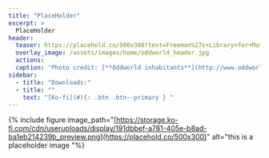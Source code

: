 ```yaml
---
title: "PlaceHolder"
excerpt: >
  PlaceHolder
header:
  teaser: https://placehold.co/500x300?text=Freeman%27s+Library+for+Material+Maker
  overlay_image: /assets/images/home/oddworld_header.jpg
  actions:
  caption: "Photo credit: [**Oddworld inhabitants**](http://www.oddworld.com/)"
sidebar:
  - title: "Downloads:"
  - title: ""
    text: "[Ko-fi](#){: .btn .btn--primary } "
---
```

{% include figure image_path="[https://storage.ko-fi.com/cdn/useruploads/display/191dbbef-a781-405e-b8ad-ba1eb214239b_preview.png](https://placehold.co/500x300)" alt="this is a placeholder image "%}

